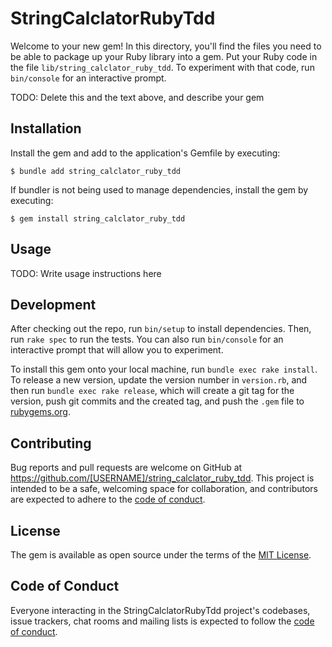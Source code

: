 # StringCalclatorRubyTdd

Welcome to your new gem! In this directory, you'll find the files you need to be able to package up your Ruby library into a gem. Put your Ruby code in the file `lib/string_calclator_ruby_tdd`. To experiment with that code, run `bin/console` for an interactive prompt.

TODO: Delete this and the text above, and describe your gem

## Installation

Install the gem and add to the application's Gemfile by executing:

    $ bundle add string_calclator_ruby_tdd

If bundler is not being used to manage dependencies, install the gem by executing:

    $ gem install string_calclator_ruby_tdd

## Usage

TODO: Write usage instructions here

## Development

After checking out the repo, run `bin/setup` to install dependencies. Then, run `rake spec` to run the tests. You can also run `bin/console` for an interactive prompt that will allow you to experiment.

To install this gem onto your local machine, run `bundle exec rake install`. To release a new version, update the version number in `version.rb`, and then run `bundle exec rake release`, which will create a git tag for the version, push git commits and the created tag, and push the `.gem` file to [rubygems.org](https://rubygems.org).

## Contributing

Bug reports and pull requests are welcome on GitHub at https://github.com/[USERNAME]/string_calclator_ruby_tdd. This project is intended to be a safe, welcoming space for collaboration, and contributors are expected to adhere to the [code of conduct](https://github.com/[USERNAME]/string_calclator_ruby_tdd/blob/master/CODE_OF_CONDUCT.md).

## License

The gem is available as open source under the terms of the [MIT License](https://opensource.org/licenses/MIT).

## Code of Conduct

Everyone interacting in the StringCalclatorRubyTdd project's codebases, issue trackers, chat rooms and mailing lists is expected to follow the [code of conduct](https://github.com/[USERNAME]/string_calclator_ruby_tdd/blob/master/CODE_OF_CONDUCT.md).
